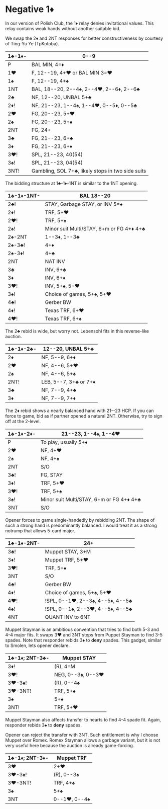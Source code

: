 # Negative 1♦

In our version of Polish Club, the 1♦ relay denies invitational values.  This
relay contains weak hands without another suitable bid.

We swap the 2♦ and 2NT responses for better constructiveness by courtesy of
Ting-Yu Ye (TpKotoba).

| 1♣-1♦-  | 0--9 |
|---------|------|
| P       | BAL MIN, 4=♦ |
| 1♥      | F, 12--19, 4+♥ or BAL MIN 3=♥ |
| 1♠      | F, 12--19, 4+♠ |
| 1NT     | BAL, 18--20, 2--4♠, 2--4♥, 2--6♦, 2--6♣ |
| 2♣      | NF, 12--20, UNBAL 5+♣ |
| 2♦!     | NF, 21--23, 1--4♠, 1--4♥, 0--5♦, 0--5♣ |
| 2♥      | FG, 20--23, 5+♥ |
| 2♠      | FG, 20--23, 5+♠ |
| 2NT     | FG, 24+ |
| 3♣      | FG, 21--23, 6+♣ |
| 3♦      | FG, 21--23, 6+♦ |
| 3♥!     | SPL, 21--23, 40(54) |
| 3♠!     | SPL, 21--23, 04(54) |
| 3NT!    | Gambling, SOL 7+♣, likely stops in two side suits |

The bidding structure at 1♣-1♦-1NT is similar to the 1NT opening.

| 1♣-1♦-1NT-  | BAL 18--20 |
|-------------|------------|
| 2♣!         | STAY, Garbage STAY, or INV 5=♠ |
| 2♦!         | TRF, 5+♥ |
| 2♥!         | TRF, 5+♠ |
| 2♠!         | Minor suit Multi/STAY, 6+m or FG 4+♦ 4+♣ |
| 2♠-2NT      | 1--3♦, 1--3♣ |
| 2♠-3♣!      | 4+♦ |
| 2♠-3♦!      | 4+♣ |
| 2NT         | NAT INV |
| 3♣          | INV, 6+♣ |
| 3♦          | INV, 6+♦ |
| 3♥!         | INV, 5+♠, 5+♥ |
| 3♠!         | Choice of games, 5+♠, 5+♥ |
| 4♣!         | Gerber BW |
| 4♦!         | Texas TRF, 6+♥ |
| 4♥!         | Texas TRF, 6+♠ |

The 2♣ rebid is wide, but worry not.  Lebensohl fits in this reverse-like
auction.

| 1♣-1♦-2♣- | 12--20, UNBAL 5+♣ |
|-----------|-------------------|
| 2♦        | NF, 5--9, 6+♦ |
| 2♥        | NF, 4--6, 5+♥ |
| 2♠        | NF, 4--6, 5+♠ |
| 2NT!      | LEB, 5--7, 3+♣ or 7+♦ |
| 3♣        | NF, 7--9, 4+♣ |
| 3♦        | NF, 7--9, 7+♦ |

The 2♦ rebid shows a nearly balanced hand with 21--23 HCP.  If you can force
to game, bid as if partner opened a natural 2NT.  Otherwise, try to sign off at
the 2-level.

| 1♣-1♦-2♦- | 21--23, 1--4♠, 1--4♥ |
|-----------|----------------------|
| P         | To play, usually 5+♦ |
| 2♥        | NF, 4+♥ |
| 2♠        | NF, 4+♠ |
| 2NT       | S/O |
| 3♣!       | FG, STAY |
| 3♦!       | TRF, 5+♥ |
| 3♥!       | TRF, 5+♠ |
| 3♠!       | Minor suit Multi/STAY, 6+m or FG 4+♦ 4+♣ |
| 3NT       | S/O |

Opener forces to game single-handedly by rebidding 2NT.  The shape of such a
strong hand is predominantly balanced.  I would treat it as a strong notrump
that allows 5-card major.

| 1♣-1♦-2NT- | 24+ |
|------------|-----|
| 3♣!        | Muppet STAY, 3+M |
| 3♦!        | Muppet TRF, 5+♥ |
| 3♥!        | TRF, 5+♠ |
| 3NT        | S/O |
| 4♣!        | Gerber BW |
| 4♦!        | Choice of games, 5+♠, 5+♥ |
| 4♥!        | !SPL, 0--1♥, 2--3♠, 4--5♦, 4--5♣ |
| 4♠!        | !SPL, 0--1♠, 2--3♥, 4--5♦, 4--5♣ |
| 4NT        | QUANT INV to 6NT |

Muppet Stayman is an ambitious convention that tries to find both 5-3 and 4-4
major fits.  It swaps 3♥ and 3NT steps from Puppet Stayman to find 3-5 spades.
Note that responder rebids 3♠ to **deny** spades.  This gadget, similar to
Smolen, lets opener declare.

| 1♣-1♦; 2NT-3♣- | Muppet STAY |
|----------------|-------------|
| 3♦!            | (R), 4=M |
| 3♥!            | NEG, 0--3♠, 0--3♥ |
| 3♥-3♠!         | (R), 0--4♠ |
| 3♥-3NT!        | TRF, 5+♠ |
| 3♠             | 5+♠ |
| 3NT!           | TRF, 5+♥ |

Muppet Stayman also affects transfer to hearts to find 4-4 spade fit.  Again,
responder rebids 3♠ to **deny** spades.

Opener can reject the transfer with 3NT.  Such entitlement is why I choose
Muppet over Romex.  Romex Stayman allows a garbage variant, but it is not very
useful here because the auction is already game-forcing.

| 1♣-1♦; 2NT-3♦- | Muppet TRF |
|----------------|------------|
| 3♥             | 2+♥ |
| 3♥-3♠!         | (R), 0--3♠ |
| 3♥-3NT!        | TRF, 4+♠ |
| 3♠             | 5+♠ |
| 3NT            | 0--1♥, 0--4♠ |